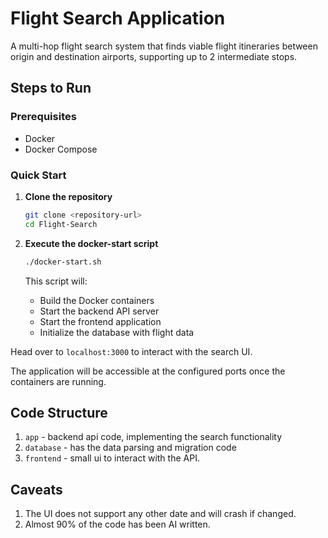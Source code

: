 # Flight Search Application

A multi-hop flight search system that finds viable flight itineraries between origin and destination airports, supporting up to 2 intermediate stops.


## Steps to Run

### Prerequisites

- Docker
- Docker Compose

### Quick Start

1. **Clone the repository**
   ```bash
   git clone <repository-url>
   cd Flight-Search
   ```

2. **Execute the docker-start script**
   ```bash
   ./docker-start.sh
   ```

   This script will:
   - Build the Docker containers
   - Start the backend API server
   - Start the frontend application
   - Initialize the database with flight data

Head over to `localhost:3000` to interact with the search UI.

The application will be accessible at the configured ports once the containers are running.


## Code Structure

1. `app` - backend api code, implementing the search functionality
2. `database` - has the data parsing and migration code
3. `frontend` - small ui to interact with the API.


## Caveats
1. The UI does not support any other date and will crash if changed.
2. Almost 90% of the code has been AI written.